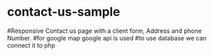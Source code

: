 # contact-us-sample

#Responsive Contact us page with a client form, Address and phone Number.
#for google map google api is used
#to use database we can connect it to php
